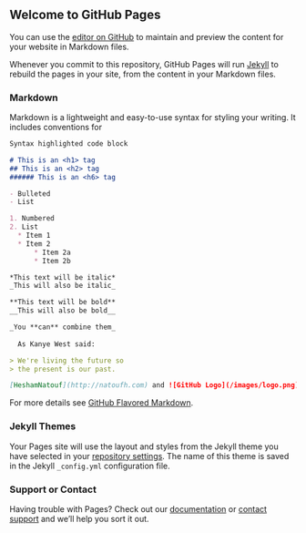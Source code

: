 ## Welcome to GitHub Pages

You can use the [editor on GitHub](https://github.com/heshamnatouf/heshamnatouf.github.io/edit/main/README.md) to maintain and preview the content for your website in Markdown files.

Whenever you commit to this repository, GitHub Pages will run [Jekyll](https://jekyllrb.com/) to rebuild the pages in your site, from the content in your Markdown files.

### Markdown

Markdown is a lightweight and easy-to-use syntax for styling your writing. It includes conventions for

```markdown
Syntax highlighted code block

# This is an <h1> tag
## This is an <h2> tag
###### This is an <h6> tag

- Bulleted
- List

1. Numbered
2. List
  * Item 1
  * Item 2
      * Item 2a
      * Item 2b

*This text will be italic*
_This will also be italic_

**This text will be bold**
__This will also be bold__

_You **can** combine them_
  
  As Kanye West said:

> We're living the future so
> the present is our past.

[HeshamNatouf](http://natoufh.com) and ![GitHub Logo](/images/logo.png)
```

For more details see [GitHub Flavored Markdown](https://guides.github.com/features/mastering-markdown/).

### Jekyll Themes

Your Pages site will use the layout and styles from the Jekyll theme you have selected in your [repository settings](https://github.com/heshamnatouf/heshamnatouf.github.io/settings). The name of this theme is saved in the Jekyll `_config.yml` configuration file.

### Support or Contact

Having trouble with Pages? Check out our [documentation](https://docs.github.com/categories/github-pages-basics/) or [contact support](https://support.github.com/contact) and we’ll help you sort it out.

